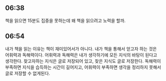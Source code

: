 ## 06:38 

책을 읽으면 15분도 집중을 못하는데 왜 책을 읽으려고 노력을 할까.

## 06:54

내가 책을 읽는 이유는 책이 재미있어서가 아니다. 내가 책을 통해서 얻고자 하는 것은 어휘력과 독해력이다. 어휘력과 독해력은 내가 생각하기에 모든 지식의 바탕이 된다고 생각한다. 찾고자하는 지식은 글로 저장되어 있고, 찾은 지식도 글로 저장한다. 독해력이 부족하면 지식을 습득하는 시간이 길어지고, 어휘력이 부족하면 생각을 정리하지 못해서 글로 저장할 수 없게된다. 



